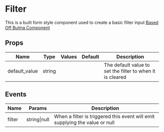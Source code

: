 # Filter

This is a built form style component used to create a basic filter input
[Based Off Bulma Component](https://bulma.io/documentation/form/input/)
## Props

| Name    | Type | Values | Default | Description |
| -------- | ------- | -------- | ------- | ------- |
| default_value | string ||  | The default value to set the filter to when it is cleared|
## Events

| Name    | Params | Description |
| ------- | ------- | ------- |
| filter|string\|null|When a filter is triggered this event will emit supplying the value or null|
